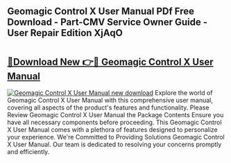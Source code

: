 ## Geomagic Control X User Manual PDf Free Download - Part-CMV Service Owner Guide - User Repair Edition XjAqO

# <h2><a href="http://bc41055.oget.top/?id=Geomagic+Control+X+User+Manual">🔗Download New 👉🔴 Geomagic Control X User Manual</a></h2>

[![Geomagic Control X User Manual new download](https://i.imgur.com/5g1atiW.png)](http://bc41055.oget.top/?id=Geomagic+Control+X+User+Manual)
Explore the world of Geomagic Control X User Manual with this comprehensive user manual, covering all aspects of the product's features and functionality. Please Review Geomagic Control X User Manual the Package Contents Ensure you have all necessary components before proceeding. This Geomagic Control X User Manual comes with a plethora of features designed to personalize your experience. We're Committed to Providing Solutions Geomagic Control X User Manual. Our team is dedicated to resolving your concerns promptly and efficiently.
